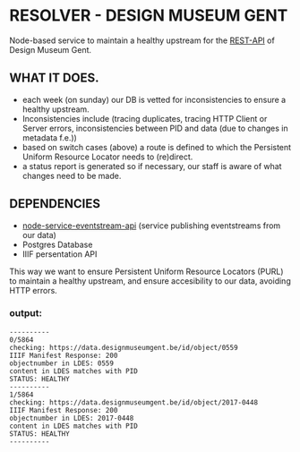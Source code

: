# RESOLVER  - DESIGN MUSEUM GENT
Node-based service to maintain a healthy upstream for the [REST-API](https://github.com/oliviervd/dmg-rest-api) of Design Museum Gent.

## WHAT IT DOES. 
* each week (on sunday) our DB is vetted for inconsistencies to ensure a healthy upstream.
* Inconsistencies include (tracing duplicates, tracing HTTP Client or Server errors, inconsistencies between PID and data (due to changes in metadata f.e.))
* based on switch cases (above) a route is defined to which the Persistent Uniform Resource Locator needs to (re)direct. 
* a status report is generated so if necessary, our staff is aware of what changes need to be made. 

## DEPENDENCIES 
* [node-service-eventstream-api]([url](https://github.com/StadGent/node_service_eventstream-api)) (service publishing eventstreams from our data)
* Postgres Database 
* IIIF persentation API

This way we want to ensure Persistent Uniform Resource Locators (PURL) to maintain a healthy upstream, and ensure accesibility to our data, avoiding HTTP errors. 

### output:


```
----------
0/5864
checking: https://data.designmuseumgent.be/id/object/0559
IIIF Manifest Response: 200
objectnumber in LDES: 0559
content in LDES matches with PID
STATUS: HEALTHY
----------
1/5864
checking: https://data.designmuseumgent.be/id/object/2017-0448
IIIF Manifest Response: 200
objectnumber in LDES: 2017-0448
content in LDES matches with PID
STATUS: HEALTHY
----------
```



